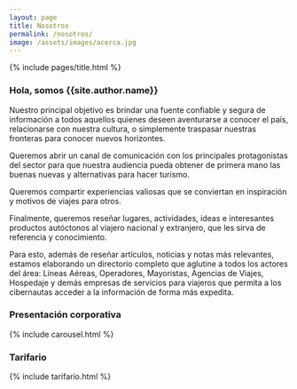```yaml
---
layout: page
title: Nosotros
permalink: /nosotros/
image: /assets/images/acerca.jpg
---
```


{% include pages/title.html %}

<h3 class="font-weight-light">Hola, somos <span class="font-weight-bold">{{site.author.name}}</span></h3>

Nuestro principal objetivo es brindar una fuente confiable y segura de información a todos aquellos quienes deseen aventurarse a conocer el país, relacionarse con nuestra cultura, o simplemente traspasar nuestras fronteras para conocer nuevos horizontes.

Queremos abrir un canal de comunicación con los principales protagonistas del sector para que nuestra audiencia pueda obtener de primera mano las buenas nuevas y alternativas para hacer turismo.

Queremos compartir experiencias valiosas que se conviertan en inspiración y motivos de viajes para otros.

Finalmente, queremos reseñar lugares, actividades, ideas e interesantes productos autóctonos al viajero nacional y extranjero, que les sirva de referencia y conocimiento.

Para esto, además de reseñar artículos, noticias y notas más relevantes, estamos elaborando un directorio completo que aglutine a todos los actores del área: Líneas Aéreas, Operadores, Mayoristas, Agencias de Viajes, Hospedaje y demás empresas de servicios para viajeros que permita a los cibernautas acceder a la información de forma más expedita.

<h3 class="font-weight-light pt-3">Presentación corporativa</h3>

{%
 include carousel.html
%}

<h3 class="font-weight-light pt-3">Tarifario</h3>
{%
 include tarifario.html
%}